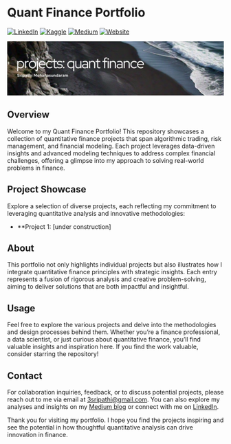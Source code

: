 # Quant Finance Portfolio
[![LinkedIn](https://img.shields.io/badge/LinkedIn-Connect-8A2BE2)](https://www.linkedin.com/in/sripathi-mohanasundaram/) [![Kaggle](https://img.shields.io/badge/Kaggle-Follow-8A2BE2)](https://www.kaggle.com/microize) [![Medium](https://img.shields.io/badge/Medium-Follow-8A2BE2)](https://medium.com/@3sripathi) [![Website](https://img.shields.io/badge/Website-Connect-8A2BE2)](https://sripathim.com/)

![Quant Finance Portfolio](Projects_Quant_Finance.png)

## Overview

Welcome to my Quant Finance Portfolio! This repository showcases a collection of quantitative finance projects that span algorithmic trading, risk management, and financial modeling. Each project leverages data-driven insights and advanced modeling techniques to address complex financial challenges, offering a glimpse into my approach to solving real-world problems in finance.

## Project Showcase

Explore a selection of diverse projects, each reflecting my commitment to leveraging quantitative analysis and innovative methodologies:

- **Project 1: [under construction]

## About

This portfolio not only highlights individual projects but also illustrates how I integrate quantitative finance principles with strategic insights. Each entry represents a fusion of rigorous analysis and creative problem-solving, aiming to deliver solutions that are both impactful and insightful. 

## Usage

Feel free to explore the various projects and delve into the methodologies and design processes behind them. Whether you’re a finance professional, a data scientist, or just curious about quantitative finance, you’ll find valuable insights and inspiration here. If you find the work valuable, consider starring the repository!

## Contact

For collaboration inquiries, feedback, or to discuss potential projects, please reach out to me via email at [3sripathi@gmail.com](mailto:3sripathi@gmail.com). You can also explore my analyses and insights on my [Medium blog](https://medium.com/@3sripathi) or connect with me on [LinkedIn](https://www.linkedin.com/in/sripathi-mohanasundaram/).

Thank you for visiting my portfolio. I hope you find the projects inspiring and see the potential in how thoughtful quantitative analysis can drive innovation in finance.
